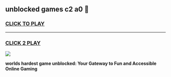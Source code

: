 
## unblocked games c2 a0 👋
<h3>
<a href="https://premium.freeplayer.one?title=unblocked_games_c2_a0&ref=13F">CLICK TO PLAY</a></h3>
<hr>

<h3>
<a href="https://premium.freeplayer.one?title=unblocked_games_c2_a0&ref=13F">CLICK 2 PLAY</a>
  
</h3>

<a href="https://premium.freeplayer.one?title=unblocked_games_c2_a0&ref=12F/"><img src="https://clearcache.store/games.png"></a>


**worlds hardest game unblocked: Your Gateway to Fun and Accessible Online Gaming**
